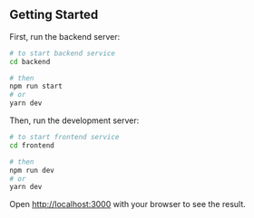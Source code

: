 ## Getting Started

First, run the backend server:

```bash
# to start backend service
cd backend

# then 
npm run start
# or
yarn dev
```

Then, run the development server:

```bash
# to start frontend service
cd frontend

# then 
npm run dev
# or
yarn dev
```

Open [http://localhost:3000](http://localhost:3000) with your browser to see the result.
